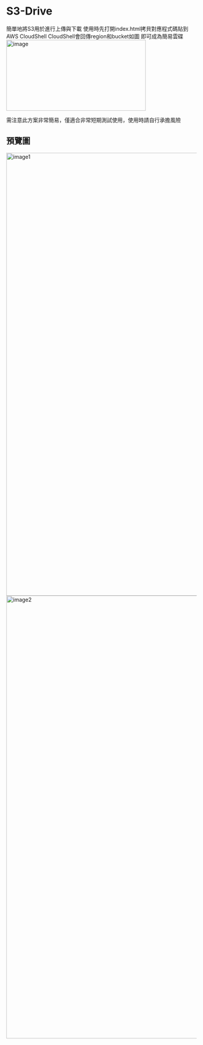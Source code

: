 # S3-Drive
簡單地將S3用於進行上傳與下載
使用時先打開index.html拷貝對應程式碼貼到AWS CloudShell
CloudShell會回傳region和bucket如圖
即可成為簡易雲碟
<img width="369" height="187" alt="image" src="https://github.com/user-attachments/assets/cd069ff8-8f15-44b0-bd01-936918d538e1" />


需注意此方案非常簡易，僅適合非常短期測試使用，使用時請自行承擔風險

## 預覽圖
<img width="1800" height="1169" alt="image1" src="https://github.com/user-attachments/assets/89eda663-83f3-4a2f-b3f5-0288cf94e522" />
<img width="1800" height="1169" alt="image2" src="https://github.com/user-attachments/assets/71c1932e-6239-4db5-94b3-5a13e8d1f96d" />
